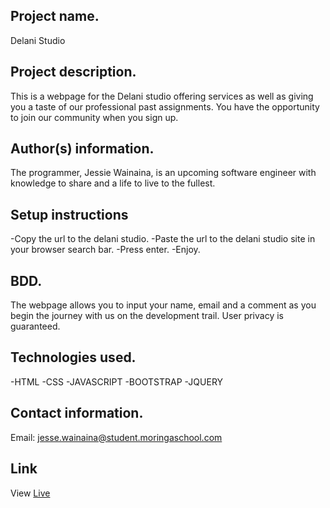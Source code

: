 ## Project name.
  Delani Studio

## Project description.
  This is a webpage for the Delani studio offering services as well as giving you a taste of our professional past assignments. You have the opportunity to join our community when you sign up.

## Author(s) information.
  The programmer, Jessie Wainaina, is an upcoming software engineer with knowledge to share and a life to live to the fullest.

## Setup instructions
  -Copy the url to the delani studio.
  -Paste the url to the delani studio site in your browser search bar.
  -Press enter.
  -Enjoy.

## BDD.
  The webpage allows you to input your name, email and a comment as you begin the journey with us on the development trail. User privacy is guaranteed.

## Technologies used.
  -HTML
  -CSS
  -JAVASCRIPT
  -BOOTSTRAP
  -JQUERY

## Contact information.
  Email: jesse.wainaina@student.moringaschool.com

## Link
  View [Live](https://wain-aina.github.io/Delani_Studio/)
